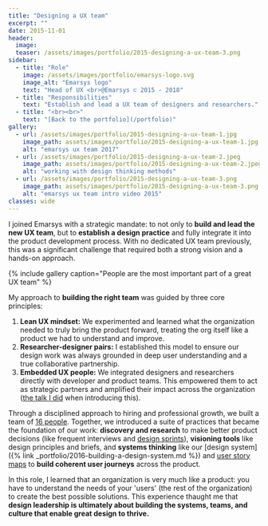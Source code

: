 ```yaml
---
title: "Designing a UX team"
excerpt: ""
date: 2015-11-01
header:
  image:
  teaser: /assets/images/portfolio/2015-designing-a-ux-team-3.png
sidebar:
  - title: "Role"
    image: /assets/images/portfolio/emarsys-logo.svg
    image_alt: "Emarsys logo"
    text: "Head of UX <br>@Emarsys ⊂ 2015 - 2018"
  - title: "Responsibilities"
    text: "Establish and lead a UX team of designers and researchers."
  - title: "<br><br>"
    text: "[Back to the portfolio](/portfolio)"    
gallery:
  - url: /assets/images/portfolio/2015-designing-a-ux-team-1.jpg
    image_path: assets/images/portfolio/2015-designing-a-ux-team-1.jpg
    alt: "emarsys ux team 2017"
  - url: /assets/images/portfolio/2015-designing-a-ux-team-2.jpeg
    image_path: assets/images/portfolio/2015-designing-a-ux-team-2.jpeg
    alt: "working with design thinking methods"
  - url: /assets/images/portfolio/2015-designing-a-ux-team-3.png
    image_path: assets/images/portfolio/2015-designing-a-ux-team-3.png
    alt: "emarsys ux team intro video 2015"
classes: wide
---
```


I joined Emarsys with a strategic mandate: to not only to **build and lead the new UX team**, but to **establish a design practice** and fully integrate it into the product development process. With no dedicated UX team previously, this was a significant challenge that required both a strong vision and a hands-on approach.

{% include gallery caption="People are the most important part of a great UX team" %}

My approach to **building the right team** was guided by three core principles:

1. **Lean UX mindset:** We experimented and learned what the organization needed to truly bring the product forward, treating the org itself like a product we had to understand and improve.
2. **Researcher-designer pairs:** I established this model to ensure our design work was always grounded in deep user understanding and a true collaborative partnership.
3. **Embedded UX people:** We integrated designers and researchers directly with developer and product teams. This empowered them to act as strategic partners and amplified their impact across the organization ([the talk I did](https://prezi.com/rit0h4vvzql8/lean-ux-in-product-teams/) when introducing this).

Through a disciplined approach to hiring and professional growth, we built a team of [16 people](https://blog.craftlab.hu/hiring-ux-people-at-emarsys-e12f5bfdd5fb). Together, we introduced a suite of practices that became the foundation of our work: **discovery and research** to make better product decisions (like frequent interviews and [design sprints](https://medium.com/emarsys-design/running-the-design-sprint-at-emarsys-4b40a4cecc47)), **visioning tools** like design principles and briefs, and **systems thinking** like our [design system]({% link _portfolio/2016-building-a-design-system.md %}) and [user story maps](https://blog.craftlab.hu/drawing-houses-fb6893facfbe) to **build coherent user journeys** across the product.

In this role, I learned that an organization is very much like a product: you have to understand the needs of your 'users' (the rest of the organization) to create the best possible solutions. This experience thaught me that **design leadership is ultimately about building the systems, teams, and culture that enable great design to thrive.**